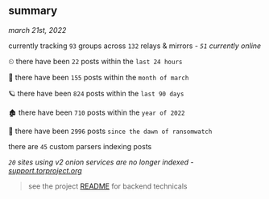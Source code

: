 
## summary
_march 21st, 2022_

currently tracking `93` groups across `132` relays & mirrors - _`51` currently online_

⏲ there have been `22` posts within the `last 24 hours`

🦈 there have been `155` posts within the `month of march`

🪐 there have been `824` posts within the `last 90 days`

🏚 there have been `710` posts within the `year of 2022`

🦕 there have been `2996` posts `since the dawn of ransomwatch`

there are `45` custom parsers indexing posts

_`20` sites using v2 onion services are no longer indexed - [support.torproject.org](https://support.torproject.org/onionservices/v2-deprecation/)_

> see the project [README](https://github.com/thetanz/ransomwatch#ransomwatch--) for backend technicals
